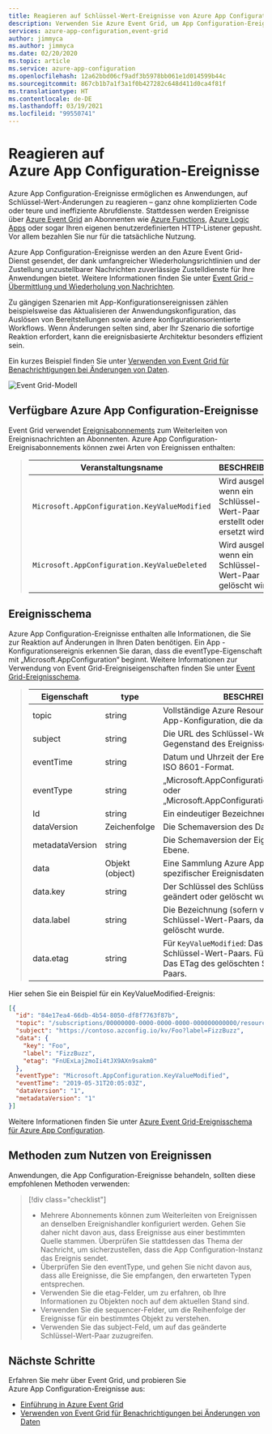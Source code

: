 ```yaml
---
title: Reagieren auf Schlüssel-Wert-Ereignisse von Azure App Configuration
description: Verwenden Sie Azure Event Grid, um App Configuration-Ereignisse zu abonnieren, mit denen Anwendungen auf Änderungen in Schlüsselwerten reagieren können, ohne dass komplizierter Code erforderlich ist.
services: azure-app-configuration,event-grid
author: jimmyca
ms.author: jimmyca
ms.date: 02/20/2020
ms.topic: article
ms.service: azure-app-configuration
ms.openlocfilehash: 12a62bbd06cf9adf3b5978bb061e1d014599b44c
ms.sourcegitcommit: 867cb1b7a1f3a1f0b427282c648d411d0ca4f81f
ms.translationtype: HT
ms.contentlocale: de-DE
ms.lasthandoff: 03/19/2021
ms.locfileid: "99550741"
---
```

# <a name="reacting-to-azure-app-configuration-events"></a>Reagieren auf Azure App Configuration-Ereignisse

Azure App Configuration-Ereignisse ermöglichen es Anwendungen, auf Schlüssel-Wert-Änderungen zu reagieren – ganz ohne komplizierten Code oder teure und ineffiziente Abrufdienste. Stattdessen werden Ereignisse über [Azure Event Grid](https://azure.microsoft.com/services/event-grid/) an Abonnenten wie [Azure Functions](https://azure.microsoft.com/services/functions/), [Azure Logic Apps](https://azure.microsoft.com/services/logic-apps/) oder sogar Ihren eigenen benutzerdefinierten HTTP-Listener gepusht. Vor allem bezahlen Sie nur für die tatsächliche Nutzung.

Azure App Configuration-Ereignisse werden an den Azure Event Grid-Dienst gesendet, der dank umfangreicher Wiederholungsrichtlinien und der Zustellung unzustellbarer Nachrichten zuverlässige Zustelldienste für Ihre Anwendungen bietet. Weitere Informationen finden Sie unter [Event Grid – Übermittlung und Wiederholung von Nachrichten](../event-grid/delivery-and-retry.md).

Zu gängigen Szenarien mit App-Konfigurationsereignissen zählen beispielsweise das Aktualisieren der Anwendungskonfiguration, das Auslösen von Bereitstellungen sowie andere konfigurationsorientierte Workflows. Wenn Änderungen selten sind, aber Ihr Szenario die sofortige Reaktion erfordert, kann die ereignisbasierte Architektur besonders effizient sein.

Ein kurzes Beispiel finden Sie unter [Verwenden von Event Grid für Benachrichtigungen bei Änderungen von Daten](./howto-app-configuration-event.md). 

![Event Grid-Modell](./media/event-grid-functional-model.png)

## <a name="available-azure-app-configuration-events"></a>Verfügbare Azure App Configuration-Ereignisse
Event Grid verwendet [Ereignisabonnements](../event-grid/concepts.md#event-subscriptions) zum Weiterleiten von Ereignisnachrichten an Abonnenten. Azure App Configuration-Ereignisabonnements können zwei Arten von Ereignissen enthalten:  

> |Veranstaltungsname|BESCHREIBUNG|
> |----------|-----------|
> |`Microsoft.AppConfiguration.KeyValueModified`|Wird ausgelöst, wenn ein Schlüssel-Wert-Paar erstellt oder ersetzt wird.|
> |`Microsoft.AppConfiguration.KeyValueDeleted`|Wird ausgelöst, wenn ein Schlüssel-Wert-Paar gelöscht wird.|

## <a name="event-schema"></a>Ereignisschema
Azure App Configuration-Ereignisse enthalten alle Informationen, die Sie zur Reaktion auf Änderungen in Ihren Daten benötigen. Ein App -Konfigurationsereignis erkennen Sie daran, dass die eventType-Eigenschaft mit „Microsoft.AppConfiguration“ beginnt. Weitere Informationen zur Verwendung von Event Grid-Ereigniseigenschaften finden Sie unter [Event Grid-Ereignisschema](../event-grid/event-schema.md).  

> |Eigenschaft|type|BESCHREIBUNG|
> |-------------------|------------------------|-----------------------------------------------------------------------|
> |topic|string|Vollständige Azure Resource Manager-ID der App-Konfiguration, die das Ereignis ausgibt.|
> |subject|string|Die URL des Schlüssel-Wert-Paars, das Gegenstand des Ereignisses ist.|
> |eventTime|string|Datum und Uhrzeit der Ereignisgenerierung im ISO 8601-Format.|
> |eventType|string|„Microsoft.AppConfiguration.KeyValueModified“ oder „Microsoft.AppConfiguration.KeyValueDeleted“.|
> |Id|string|Ein eindeutiger Bezeichner für dieses Ereignis.|
> |dataVersion|Zeichenfolge|Die Schemaversion des Datenobjekts.|
> |metadataVersion|string|Die Schemaversion der Eigenschaften oberster Ebene.|
> |data|Objekt (object)|Eine Sammlung Azure App Configuration-spezifischer Ereignisdaten.|
> |data.key|string|Der Schlüssel des Schlüssel-Wert-Paars, das geändert oder gelöscht wurde.|
> |data.label|string|Die Bezeichnung (sofern vorhanden) des Schlüssel-Wert-Paars, das geändert oder gelöscht wurde.|
> |data.etag|string|Für `KeyValueModified`: Das ETag des neuen Schlüssel-Wert-Paars. Für `KeyValueDeleted`: Das ETag des gelöschten Schlüssel-Wert-Paars.|

Hier sehen Sie ein Beispiel für ein KeyValueModified-Ereignis:
```json
[{
  "id": "84e17ea4-66db-4b54-8050-df8f7763f87b",
  "topic": "/subscriptions/00000000-0000-0000-0000-000000000000/resourceGroups/testrg/providers/microsoft.appconfiguration/configurationstores/contoso",
  "subject": "https://contoso.azconfig.io/kv/Foo?label=FizzBuzz",
  "data": {
    "key": "Foo",
    "label": "FizzBuzz",
    "etag": "FnUExLaj2moIi4tJX9AXn9sakm0"
  },
  "eventType": "Microsoft.AppConfiguration.KeyValueModified",
  "eventTime": "2019-05-31T20:05:03Z",
  "dataVersion": "1",
  "metadataVersion": "1"
}]

```

Weitere Informationen finden Sie unter [Azure Event Grid-Ereignisschema für Azure App Configuration](../event-grid/event-schema-app-configuration.md).

## <a name="practices-for-consuming-events"></a>Methoden zum Nutzen von Ereignissen
Anwendungen, die App Configuration-Ereignisse behandeln, sollten diese empfohlenen Methoden verwenden:
> [!div class="checklist"]
> * Mehrere Abonnements können zum Weiterleiten von Ereignissen an denselben Ereignishandler konfiguriert werden. Gehen Sie daher nicht davon aus, dass Ereignisse aus einer bestimmten Quelle stammen. Überprüfen Sie stattdessen das Thema der Nachricht, um sicherzustellen, dass die App Configuration-Instanz das Ereignis sendet.
> * Überprüfen Sie den eventType, und gehen Sie nicht davon aus, dass alle Ereignisse, die Sie empfangen, den erwarteten Typen entsprechen.
> * Verwenden Sie die etag-Felder, um zu erfahren, ob Ihre Informationen zu Objekten noch auf dem aktuellen Stand sind.  
> * Verwenden Sie die sequencer-Felder, um die Reihenfolge der Ereignisse für ein bestimmtes Objekt zu verstehen.
> * Verwenden Sie das subject-Feld, um auf das geänderte Schlüssel-Wert-Paar zuzugreifen.


## <a name="next-steps"></a>Nächste Schritte

Erfahren Sie mehr über Event Grid, und probieren Sie Azure App Configuration-Ereignisse aus:

- [Einführung in Azure Event Grid](../event-grid/overview.md)
- [Verwenden von Event Grid für Benachrichtigungen bei Änderungen von Daten](./howto-app-configuration-event.md)